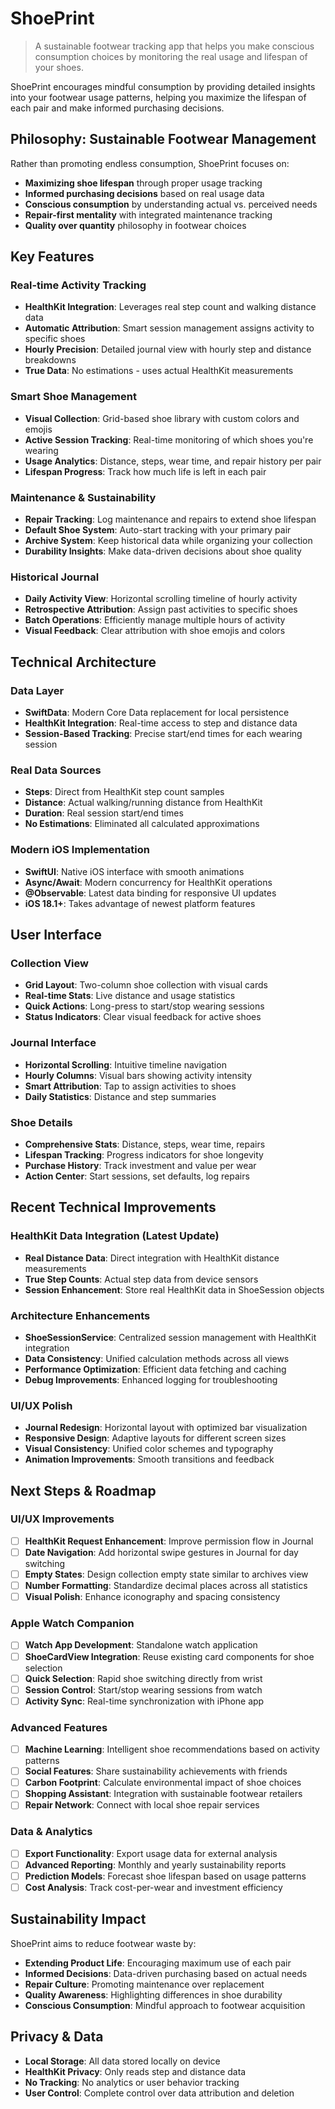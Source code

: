 # ShoePrint 

> A sustainable footwear tracking app that helps you make conscious consumption choices by monitoring the real usage and lifespan of your shoes.

ShoePrint encourages mindful consumption by providing detailed insights into your footwear usage patterns, helping you maximize the lifespan of each pair and make informed purchasing decisions.

## Philosophy: Sustainable Footwear Management

Rather than promoting endless consumption, ShoePrint focuses on:
- **Maximizing shoe lifespan** through proper usage tracking
- **Informed purchasing decisions** based on real usage data
- **Conscious consumption** by understanding actual vs. perceived needs
- **Repair-first mentality** with integrated maintenance tracking
- **Quality over quantity** philosophy in footwear choices

## Key Features

### Real-time Activity Tracking
- **HealthKit Integration**: Leverages real step count and walking distance data
- **Automatic Attribution**: Smart session management assigns activity to specific shoes
- **Hourly Precision**: Detailed journal view with hourly step and distance breakdowns
- **True Data**: No estimations - uses actual HealthKit measurements

### Smart Shoe Management
- **Visual Collection**: Grid-based shoe library with custom colors and emojis
- **Active Session Tracking**: Real-time monitoring of which shoes you're wearing
- **Usage Analytics**: Distance, steps, wear time, and repair history per pair
- **Lifespan Progress**: Track how much life is left in each pair

### Maintenance & Sustainability
- **Repair Tracking**: Log maintenance and repairs to extend shoe lifespan
- **Default Shoe System**: Auto-start tracking with your primary pair
- **Archive System**: Keep historical data while organizing your collection
- **Durability Insights**: Make data-driven decisions about shoe quality

### Historical Journal
- **Daily Activity View**: Horizontal scrolling timeline of hourly activity
- **Retrospective Attribution**: Assign past activities to specific shoes
- **Batch Operations**: Efficiently manage multiple hours of activity
- **Visual Feedback**: Clear attribution with shoe emojis and colors

## Technical Architecture

### Data Layer
- **SwiftData**: Modern Core Data replacement for local persistence
- **HealthKit Integration**: Real-time access to step and distance data
- **Session-Based Tracking**: Precise start/end times for each wearing session

### Real Data Sources
- **Steps**: Direct from HealthKit step count samples
- **Distance**: Actual walking/running distance from HealthKit
- **Duration**: Real session start/end times
- **No Estimations**: Eliminated all calculated approximations

### Modern iOS Implementation
- **SwiftUI**: Native iOS interface with smooth animations
- **Async/Await**: Modern concurrency for HealthKit operations
- **@Observable**: Latest data binding for responsive UI updates
- **iOS 18.1+**: Takes advantage of newest platform features

## User Interface

### Collection View
- **Grid Layout**: Two-column shoe collection with visual cards
- **Real-time Stats**: Live distance and usage statistics
- **Quick Actions**: Long-press to start/stop wearing sessions
- **Status Indicators**: Clear visual feedback for active shoes

### Journal Interface
- **Horizontal Scrolling**: Intuitive timeline navigation
- **Hourly Columns**: Visual bars showing activity intensity
- **Smart Attribution**: Tap to assign activities to shoes
- **Daily Statistics**: Distance and step summaries

### Shoe Details
- **Comprehensive Stats**: Distance, steps, wear time, repairs
- **Lifespan Tracking**: Progress indicators for shoe longevity
- **Purchase History**: Track investment and value per wear
- **Action Center**: Start sessions, set defaults, log repairs

## Recent Technical Improvements

### HealthKit Data Integration (Latest Update)
- **Real Distance Data**: Direct integration with HealthKit distance measurements
- **True Step Counts**: Actual step data from device sensors
- **Session Enhancement**: Store real HealthKit data in ShoeSession objects

### Architecture Enhancements
- **ShoeSessionService**: Centralized session management with HealthKit integration
- **Data Consistency**: Unified calculation methods across all views
- **Performance Optimization**: Efficient data fetching and caching
- **Debug Improvements**: Enhanced logging for troubleshooting

### UI/UX Polish
- **Journal Redesign**: Horizontal layout with optimized bar visualization
- **Responsive Design**: Adaptive layouts for different screen sizes
- **Visual Consistency**: Unified color schemes and typography
- **Animation Improvements**: Smooth transitions and feedback

## Next Steps & Roadmap

### UI/UX Improvements
- [ ] **HealthKit Request Enhancement**: Improve permission flow in Journal
- [ ] **Date Navigation**: Add horizontal swipe gestures in Journal for day switching
- [ ] **Empty States**: Design collection empty state similar to archives view
- [ ] **Number Formatting**: Standardize decimal places across all statistics
- [ ] **Visual Polish**: Enhance iconography and spacing consistency

### Apple Watch Companion
- [ ] **Watch App Development**: Standalone watch application
- [ ] **ShoeCardView Integration**: Reuse existing card components for shoe selection
- [ ] **Quick Selection**: Rapid shoe switching directly from wrist
- [ ] **Session Control**: Start/stop wearing sessions from watch
- [ ] **Activity Sync**: Real-time synchronization with iPhone app

### Advanced Features
- [ ] **Machine Learning**: Intelligent shoe recommendations based on activity patterns
- [ ] **Social Features**: Share sustainability achievements with friends
- [ ] **Carbon Footprint**: Calculate environmental impact of shoe choices
- [ ] **Shopping Assistant**: Integration with sustainable footwear retailers
- [ ] **Repair Network**: Connect with local shoe repair services

### Data & Analytics
- [ ] **Export Functionality**: Export usage data for external analysis
- [ ] **Advanced Reporting**: Monthly and yearly sustainability reports
- [ ] **Prediction Models**: Forecast shoe lifespan based on usage patterns
- [ ] **Cost Analysis**: Track cost-per-wear and investment efficiency

## Sustainability Impact

ShoePrint aims to reduce footwear waste by:
- **Extending Product Life**: Encouraging maximum use of each pair
- **Informed Decisions**: Data-driven purchasing based on actual needs
- **Repair Culture**: Promoting maintenance over replacement
- **Quality Awareness**: Highlighting differences in shoe durability
- **Conscious Consumption**: Mindful approach to footwear acquisition


## Privacy & Data

- **Local Storage**: All data stored locally on device
- **HealthKit Privacy**: Only reads step and distance data
- **No Tracking**: No analytics or user behavior tracking
- **User Control**: Complete control over data attribution and deletion



